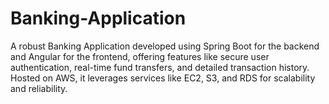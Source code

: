 # Banking-Application
A robust Banking Application developed using Spring Boot for the backend and Angular for the frontend, offering features like secure user authentication, real-time fund transfers, and detailed transaction history. Hosted on AWS, it leverages services like EC2, S3, and RDS for scalability and reliability. 
